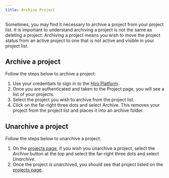 ```yaml
---
title: Archive Project
---
```


Sometimes, you may find it necessary to archive a project from your project list. It is important to understand archiving a project is not the same as deleting a project. Archiving a project means you wish to move the project status from an active project to one that is not active and visible in your project list.

## Archive a project

Follow the steps below to archive a project:

1. Use your credentials to sign in to the [Hiro Platform](https://platform.hiro.so/).
2. Once you are authenticated and taken to the Project page, you will see a list of your projects.
3. Select the project you wish to archive from the project list.
4. Click on the far-right three dots and select Archive. This removes your project from the project list and places it into an archive folder.

## Unarchive a project

Follow the steps below to unarchive a project:

1. On the [projects page](https://platform.hiro.so/projects), if you wish you unarchive a project, select the *Archive* button at the top and select the far-right three dots and select *Unarchive*.
2. Once the project is unarchived, you should see that project listed on the [projects page](https://platform.hiro.so/projects).
